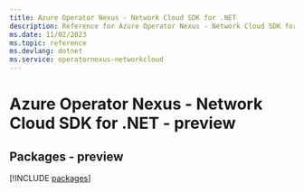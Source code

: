 ```yaml
---
title: Azure Operator Nexus - Network Cloud SDK for .NET
description: Reference for Azure Operator Nexus - Network Cloud SDK for .NET
ms.date: 11/02/2023
ms.topic: reference
ms.devlang: dotnet
ms.service: operatornexus-networkcloud
---
```

# Azure Operator Nexus - Network Cloud SDK for .NET - preview
## Packages - preview
[!INCLUDE [packages](operator-nexus---network-cloud-index.md)]